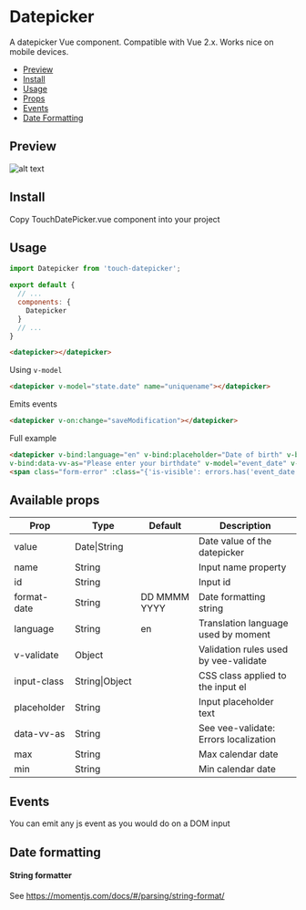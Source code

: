 # Datepicker

A datepicker Vue component. Compatible with Vue 2.x. Works nice on mobile devices.

- [Preview](#preview)
- [Install](#install)
- [Usage](#usage)
- [Props](#available-props)
- [Events](#events)
- [Date Formatting](#date-formatting)

## Preview

![alt text](https://github.com/styxyk/touch-datepicker/blob/master/preview.png "Preview")


## Install

Copy TouchDatePicker.vue component into your project

## Usage

``` javascript
import Datepicker from 'touch-datepicker';

export default {
  // ...
  components: {
    Datepicker
  }
  // ...
}
```

``` html
<datepicker></datepicker>
```

Using `v-model`
``` html
<datepicker v-model="state.date" name="uniquename"></datepicker>
```

Emits events
``` html
<datepicker v-on:change="saveModification"></datepicker>
```

Full example
``` html
<datepicker v-bind:language="en" v-bind:placeholder="Date of birth" v-bind:input-class="{'datepicker-input-reg': true, 'is-invalid-input': errors.has('event_date')}" v-bind:min="2000-01-01"  v-bind:max="2010-12-31" 
v-bind:data-vv-as="Please enter your birthdate" v-model="event_date" v-bind:v-validate="{required: true, date_format: 'YYYY-MM-DD'}" name="event_date" id="event_date" @change="saveChanges"></datepicker>
<span class="form-error" :class="{'is-visible': errors.has('event_date')}">{{ errors.first('event_date') }}</span>
```


## Available props

| Prop                          | Type            | Default     | Description                              |
|-------------------------------|-----------------|-------------|------------------------------------------|
| value                         | Date\|String    |             | Date value of the datepicker             |
| name                          | String          |             | Input name property                      |
| id                            | String          |             | Input id                                 |
| format-date                   | String          | DD MMMM YYYY| Date formatting string                   |
| language                      | String          | en          | Translation language used by moment      |
| v-validate                    | Object          |             | Validation rules used by vee-validate    |
| input-class                   | String\|Object  |             | CSS class applied to the input el        |
| placeholder                   | String          |             | Input placeholder text                   |
| data-vv-as                    | String          |             | See vee-validate: Errors localization    |
| max                           | String          |             | Max calendar date                        |
| min                           | String          |             | Min calendar date                        |


## Events

You can emit any js event as you would do on a DOM input


## Date formatting

#### String formatter

See https://momentjs.com/docs/#/parsing/string-format/

